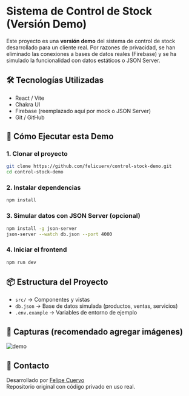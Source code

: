# Sistema de Control de Stock (Versión Demo)

Este proyecto es una **versión demo** del sistema de control de stock desarrollado para un cliente real. Por razones de privacidad, se han eliminado las conexiones a bases de datos reales (Firebase) y se ha simulado la funcionalidad con datos estáticos o JSON Server.

## 🛠️ Tecnologías Utilizadas

- React / Vite
- Chakra UI
- Firebase (reemplazado aquí por mock o JSON Server)
- Git / GitHub

## 🚀 Cómo Ejecutar esta Demo

### 1. Clonar el proyecto
```bash
git clone https://github.com/felicuerv/control-stock-demo.git
cd control-stock-demo
```

### 2. Instalar dependencias
```bash
npm install
```

### 3. Simular datos con JSON Server (opcional)
```bash
npm install -g json-server
json-server --watch db.json --port 4000
```

### 4. Iniciar el frontend
```bash
npm run dev
```

## 📦 Estructura del Proyecto

- `src/` → Componentes y vistas
- `db.json` → Base de datos simulada (productos, ventas, servicios)
- `.env.example` → Variables de entorno de ejemplo

## 📸 Capturas (recomendado agregar imágenes)
![demo](./src/assets/demo.png)

## 📩 Contacto

Desarrollado por [Felipe Cuervo](https://www.linkedin.com/in/felicuervo/)  
Repositorio original con código privado en uso real.
